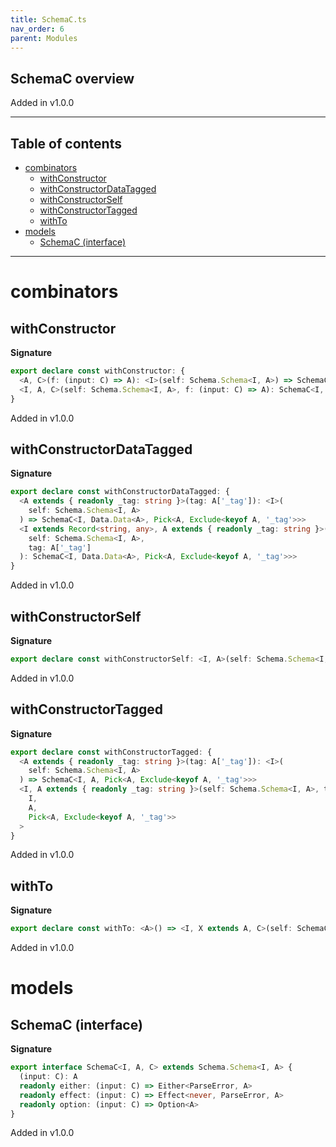 ```yaml
---
title: SchemaC.ts
nav_order: 6
parent: Modules
---
```


## SchemaC overview

Added in v1.0.0

---

<h2 class="text-delta">Table of contents</h2>

- [combinators](#combinators)
  - [withConstructor](#withconstructor)
  - [withConstructorDataTagged](#withconstructordatatagged)
  - [withConstructorSelf](#withconstructorself)
  - [withConstructorTagged](#withconstructortagged)
  - [withTo](#withto)
- [models](#models)
  - [SchemaC (interface)](#schemac-interface)

---

# combinators

## withConstructor

**Signature**

```ts
export declare const withConstructor: {
  <A, C>(f: (input: C) => A): <I>(self: Schema.Schema<I, A>) => SchemaC<I, A, C>
  <I, A, C>(self: Schema.Schema<I, A>, f: (input: C) => A): SchemaC<I, A, C>
}
```

Added in v1.0.0

## withConstructorDataTagged

**Signature**

```ts
export declare const withConstructorDataTagged: {
  <A extends { readonly _tag: string }>(tag: A['_tag']): <I>(
    self: Schema.Schema<I, A>
  ) => SchemaC<I, Data.Data<A>, Pick<A, Exclude<keyof A, '_tag'>>>
  <I extends Record<string, any>, A extends { readonly _tag: string }>(
    self: Schema.Schema<I, A>,
    tag: A['_tag']
  ): SchemaC<I, Data.Data<A>, Pick<A, Exclude<keyof A, '_tag'>>>
}
```

Added in v1.0.0

## withConstructorSelf

**Signature**

```ts
export declare const withConstructorSelf: <I, A>(self: Schema.Schema<I, A>) => SchemaC<I, A, A>
```

Added in v1.0.0

## withConstructorTagged

**Signature**

```ts
export declare const withConstructorTagged: {
  <A extends { readonly _tag: string }>(tag: A['_tag']): <I>(
    self: Schema.Schema<I, A>
  ) => SchemaC<I, A, Pick<A, Exclude<keyof A, '_tag'>>>
  <I, A extends { readonly _tag: string }>(self: Schema.Schema<I, A>, tag: A['_tag']): SchemaC<
    I,
    A,
    Pick<A, Exclude<keyof A, '_tag'>>
  >
}
```

Added in v1.0.0

## withTo

**Signature**

```ts
export declare const withTo: <A>() => <I, X extends A, C>(self: SchemaC<I, X, C>) => SchemaC<I, A, C>
```

Added in v1.0.0

# models

## SchemaC (interface)

**Signature**

```ts
export interface SchemaC<I, A, C> extends Schema.Schema<I, A> {
  (input: C): A
  readonly either: (input: C) => Either<ParseError, A>
  readonly effect: (input: C) => Effect<never, ParseError, A>
  readonly option: (input: C) => Option<A>
}
```

Added in v1.0.0
